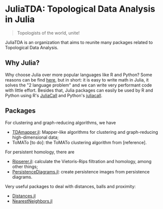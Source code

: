# JuliaTDA: Topological Data Analysis in Julia

> Topologists of the world, unite!

JuliaTDA is an organization that aims to reunite many packages related to Topological Data Analysis.

## Why Julia?

Why choose Julia over more popular languages like R and Python? Some reasons can be find [here](https://juliadatascience.io/programmers), but in short: 
it is easy to write math in Julia, it solves the "2 language problem" and we can write very performant code with little effort. 
Besides that, Julia packages can easily be used by R and Python using R's [JuliaCall](https://github.com/Non-Contradiction/JuliaCall) and 
Python's [juliacall](https://pypi.org/project/juliacall/).

## Packages

For clustering and graph-reducing algorithms, we have 
- [TDAmapper.jl](https://github.com/JuliaTDA/TDAmapper.jl): Mapper-like algorithms for clustering and graph-reducing high-dimensional data;
- ToMATo [to do]: the ToMATo clustering algorithm from [reference].

For persistent homology, there are 
- [Ripserer.jl](https://github.com/mtsch/Ripserer.jl): calculate the Vietoris-Rips filtration and homology, among other things;
- [PersistenceDiagrams.jl](https://github.com/mtsch/PersistenceDiagrams.jl): create persistence images from persistence diagrams.

Very useful packages to deal with distances, balls and proximity:

- [Distances.jl](https://github.com/JuliaStats/Distances.jl)
- [NearestNeighbors.jl](https://github.com/KristofferC/NearestNeighbors.jl)
